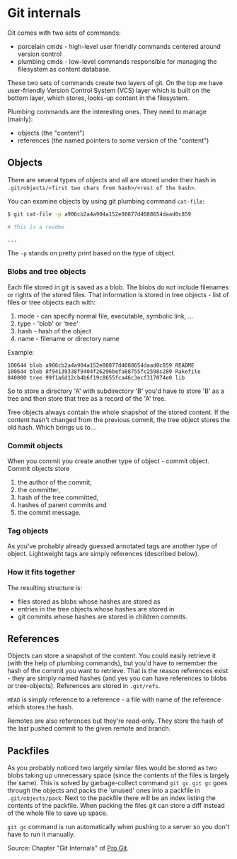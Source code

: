 [s/progit]: sources/progit.md

# Git internals

Git comes with two sets of commands:

- porcelain cmds - high-level user friendly commands centered around version
  control
- plumbing cmds - low-level commands responsible for managing the filesystem
  as content database.

These two sets of commands create two layers of git. On the top we have
user-friendly Version Control System (VCS) layer which is built on the bottom
layer, which stores, looks-up content in the filesystem.

Plumbing commands are the interesting ones. They need to manage (mainly):

- objects (the "content")
- references (the named pointers to some version of the "content")

## Objects

There are several types of objects and all are stored under their hash in
`.git/objects/<first two chars from hash>/<rest of the hash>`.

You can examine objects by using git plumbing command `cat-file`:

```bash
$ git cat-file -p a906cb2a4a904a152e80877d4088654daad0c859

# This is a readme

...
```

The `-p` stands on pretty print based on the type of object.

### Blobs and tree objects

Each file stored in git is saved as a blob. The blobs do not include filenames
or rights of the stored files. That information is stored in tree objects - list
of files or tree objects each with:

1. mode - can specify normal file, executable, symbolic link, ...
2. type - 'blob' or 'tree'
3. hash - hash of the object
4. name - filename or directory name

Example:
```
100644 blob a906cb2a4a904a152e80877d4088654daad0c859 README
100644 blob 8f94139338f9404f26296befa88755fc2598c289 Rakefile
040000 tree 99f1a6d12cb4b6f19c8655fca46c3ecf317074e0 lib
```

So to store a directory 'A' with subdirectory 'B' you'd have to store 'B' as
a tree and then store that tree as a record of the 'A' tree.

Tree objects always contain the whole snapshot of the stored content. If the
content hasn't changed from the previous commit, the tree object stores the old
hash. Which brings us to...

### Commit objects

When you commit you create another type of object - commit object. Commit
objects store

1. the author of the commit,
2. the committer,
3. hash of the tree committed,
4. hashes of parent commits and
5. the commit message.

### Tag objects

As you've probably already guessed annotated tags are another type of object.
Lightweight tags are simply references (described below).

### How it fits together

The resulting structure is:

- files stored as blobs whose hashes are stored as
- entries in the tree objects whose hashes are stored in
- git commits whose hashes are stored in children commits.

## References

Objects can store a snapshot of the content. You could easily retrieve it (with
the help of plumbing commands), but you'd have to remember the hash of the
commit you want to retrieve. That is the reason references exist - they are
simply named hashes (and yes you can have references to blobs or tree-objects).
References are stored in `.git/refs`.

`HEAD` is simply reference to a reference - a file with name of the reference
which stores the hash.

Remotes are also references but they're read-only. They store the hash of the
last pushed commit to the given remote and branch.


## Packfiles

As you probably noticed two largely similar files would be stored as two blobs
taking up unnecessary space (since the contents of the files is largely the
same). This is solved by garbage-collect command `git gc`. `git gc` goes through
the objects and packs the 'unused' ones into a packfile in `.git/objects/pack`.
Next to the packfile there will be an index listing the contents of the
packfile. When packing the files git can store a diff instead of the whole file
to save up space.

`git gc` command is run automatically when pushing to a server so you don't have
to run it manually.

Source: Chapter "Git Internals" of [Pro Git][s/progit].

